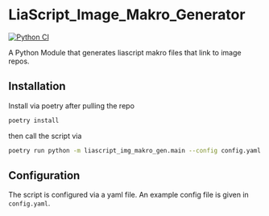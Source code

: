 # LiaScript_Image_Makro_Generator
[![Python CI](https://github.com/Ifi-DiAgnostiK-Project/LiaScript_Image_Makro_Generator/actions/workflows/ci.yml/badge.svg)](https://github.com/Ifi-DiAgnostiK-Project/LiaScript_Image_Makro_Generator/actions/workflows/ci.yml)

A Python Module that generates liascript makro files that link to image repos.

## Installation

Install via poetry after pulling the repo

```bash 
poetry install
```
then call the script via

```bash
poetry run python -m liascript_img_makro_gen.main --config config.yaml
```

## Configuration

The script is configured via a yaml file. An example config file is given in `config.yaml`.

